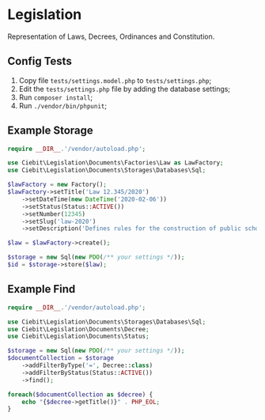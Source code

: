 # Legislation

Representation of Laws, Decrees, Ordinances and Constitution.


## Config Tests

1. Copy file `tests/settings.model.php` to `tests/settings.php`;
2. Edit the `tests/settings.php` file by adding the database settings;
3. Run `composer install`;
4. Run `./vendor/bin/phpunit`;


## Example Storage

```php
require __DIR__.'/vendor/autoload.php';

use Ciebit\Legislation\Documents\Factories\Law as LawFactory;
use Ciebit\Legislation\Documents\Storages\Databases\Sql;

$lawFactory = new Factory();
$lawFactory->setTitle('Law 12.345/2020')
    ->setDateTime(new DateTime('2020-02-06'))
    ->setStatus(Status::ACTIVE())
    ->setNumber(12345)
    ->setSlug('law-2020')
    ->setDescription('Defines rules for the construction of public schools.');

$law = $lawFactory->create();

$storage = new Sql(new PDO(/** your settings */));
$id = $storage->store($law);
```


## Example Find

```php
require __DIR__.'/vendor/autoload.php';

use Ciebit\Legislation\Documents\Storages\Databases\Sql;
use Ciebit\Legislation\Documents\Decree;
use Ciebit\Legislation\Documents\Status;

$storage = new Sql(new PDO(/** your settings */));
$documentCollection = $storage
    ->addFilterByType('=', Decree::class)
    ->addFilterByStatus(Status::ACTIVE())
    ->find();

foreach($documentCollection as $decree) {
    echo "{$decree->getTitle()}" . PHP_EOL;
}
```
